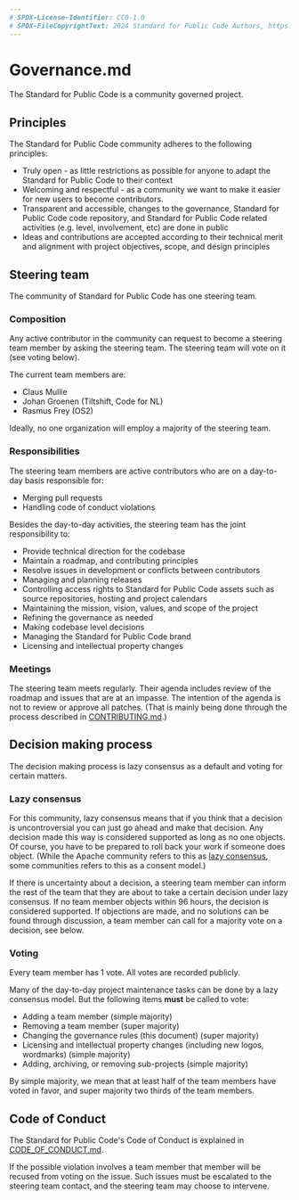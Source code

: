 ```yaml
---
# SPDX-License-Identifier: CC0-1.0
# SPDX-FileCopyrightText: 2024 Standard for Public Code Authors, https://github.com/standard-for-public-code/standard-for-public-code/blob/develop/AUTHORS.md
---
```


# Governance.md

The Standard for Public Code is a community governed project.

## Principles

The Standard for Public Code community adheres to the following principles:

* Truly open - as little restrictions as possible for anyone to adapt the Standard for Public Code to their context
* Welcoming and respectful - as a community we want to make it easier for new users to become contributors.
* Transparent and accessible, changes to the governance, Standard for Public Code code repository, and Standard for Public Code related activities (e.g. level, involvement, etc) are done in public
* Ideas and contributions are accepted according to their technical merit and alignment with project objectives, scope, and design principles

## Steering team

The community of Standard for Public Code has one steering team.

### Composition

Any active contributor in the community can request to become a steering team member by asking the steering team. The steering team will vote on it (see voting below).

The current team members are:

* Claus Mullie
* Johan Groenen (Tiltshift, Code for NL)
* Rasmus Frey (OS2)

Ideally, no one organization will employ a majority of the steering team.

### Responsibilities

The steering team members are active contributors who are on a day-to-day basis responsible for:

* Merging pull requests
* Handling code of conduct violations

Besides the day-to-day activities, the steering team has the joint responsibility to:

* Provide technical direction for the codebase
* Maintain a roadmap, and contributing principles
* Resolve issues in development or conflicts between contributors
* Managing and planning releases
* Controlling access rights to Standard for Public Code assets such as source repositories, hosting and project calendars
* Maintaining the mission, vision, values, and scope of the project
* Refining the governance as needed
* Making codebase level decisions
* Managing the Standard for Public Code brand
* Licensing and intellectual property changes

### Meetings

The steering team meets regularly.
Their agenda includes review of the roadmap and issues that are at an impasse.
The intention of the agenda is not to review or approve all patches.
(That is mainly being done through the process described in [CONTRIBUTING.md](CONTRIBUTING.md).)

## Decision making process

The decision making process is lazy consensus as a default and voting for certain matters.

### Lazy consensus

For this community, lazy consensus means that if you think that a decision is uncontroversial you can just go ahead and make that decision.
Any decision made this way is considered supported as long as no one objects.
Of course, you have to be prepared to roll back your work if someone does object.
(While the Apache community refers to this as [lazy consensus](https://community.apache.org/committers/decisionMaking.html), some communities refers to this as a consent model.)

If there is uncertainty about a decision, a steering team member can inform the rest of the team that they are about to take a certain decision under lazy consensus.
If no team member objects within 96 hours, the decision is considered supported.
If objections are made, and no solutions can be found through discussion, a team member can call for a majority vote on a decision, see below.

### Voting

Every team member has 1 vote.
All votes are recorded publicly.

Many of the day-to-day project maintenance tasks can be done by a lazy consensus model.
But the following items **must** be called to vote:

* Adding a team member (simple majority)
* Removing a team member (super majority)
* Changing the governance rules (this document) (super majority)
* Licensing and intellectual property changes (including new logos, wordmarks) (simple majority)
* Adding, archiving, or removing sub-projects (simple majority)

By simple majority, we mean that at least half of the team members have voted in favor, and super majority two thirds of the team members.

## Code of Conduct

The Standard for Public Code's Code of Conduct is explained in [CODE_OF_CONDUCT.md](CODE_OF_CONDUCT.md).

If the possible violation involves a team member that member will be recused from voting on the issue.
Such issues must be escalated to the steering team contact, and the steering team may choose to intervene.
